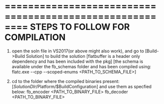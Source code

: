 ========================================================
STEPS TO FOLLOW FOR COMPILATION
========================================================

1. open the soln file in VS2017(or above might also work), and go to [Build->Build Solution] to build the solution
[flatbuffer is a header only dependency and has been included with the pkg]
[the schema is available under the fb_schemas folder and has been compiled using: flatc.exe --cpp --scoped-enums <PATH_TO_SCHEMA_FILE>]

2. cd to the folder where the compiled binaries present: [$SolutionDIr/$Platform/$BuildConfiguration] and use them as specfied below:
fb_encoder <PATH_TO_BINARY_FILE>
fb_decoder <PATH_TO_BINARY_FILE>
